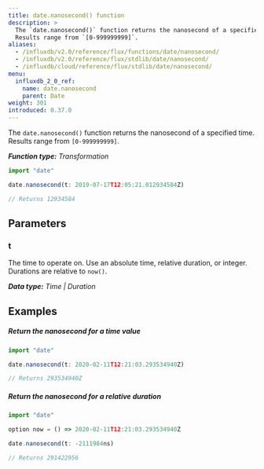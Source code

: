 ```yaml
---
title: date.nanosecond() function
description: >
  The `date.nanosecond()` function returns the nanosecond of a specified time.
  Results range from `[0-999999999]`.
aliases:
  - /influxdb/v2.0/reference/flux/functions/date/nanosecond/
  - /influxdb/v2.0/reference/flux/stdlib/date/nanosecond/
  - /influxdb/cloud/reference/flux/stdlib/date/nanosecond/
menu:
  influxdb_2_0_ref:
    name: date.nanosecond
    parent: Date
weight: 301
introduced: 0.37.0
---
```


The `date.nanosecond()` function returns the nanosecond of a specified time.
Results range from `[0-999999999]`.

_**Function type:** Transformation_  

```js
import "date"

date.nanosecond(t: 2019-07-17T12:05:21.012934584Z)

// Returns 12934584
```

## Parameters

### t
The time to operate on.
Use an absolute time, relative duration, or integer.
Durations are relative to `now()`.

_**Data type:** Time | Duration_

## Examples

##### Return the nanosecond for a time value
```js
import "date"

date.nanosecond(t: 2020-02-11T12:21:03.293534940Z)

// Returns 293534940Z
```

##### Return the nanosecond for a relative duration
```js
import "date"

option now = () => 2020-02-11T12:21:03.293534940Z

date.nanosecond(t: -2111984ns)

// Returns 291422956
```

